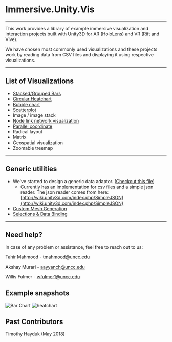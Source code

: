 # Immersive.Unity.Vis

---

This work provides a library of example immersive visualization and interaction projects built with Unity3D for AR (HoloLens) and VR (Rift and Vive).

We have chosen most commonly used visualizations and these projects work by reading data from CSV files and displaying it using respective visualizations.

---

## List of Visualizations

 - [Stacked/Grouped Bars](https://github.com/ImmersiveAnalyticsUNCC/Unity.Vis/wiki/Stacked-Bar-Chart)
 - [Circular Heatchart](https://github.com/ImmersiveAnalyticsUNCC/Unity.Vis/wiki/Circular-Heatchart)
 - [Bubble chart](https://github.com/ImmersiveAnalyticsUNCC/Unity.Vis/wiki/Bubble-Chart)
 - [Scatterplot](https://github.com/ImmersiveAnalyticsUNCC/Unity.Vis/wiki/Scatterplot)
 - Image / image stack
 - [Node link network visualization](https://github.com/ImmersiveAnalyticsUNCC/Immersive.Unity.Vis/wiki/Node-link-network-visualization)
 - [Parallel coordinate](https://github.com/ImmersiveAnalyticsUNCC/Unity.Vis/wiki/Parallel-Coordinate-Graph)
 - Radical layout
 - Matrix
 - Geospatial visualization
 - Zoomable treemap

---



## Generic utilities

- We've started to design a generic data adaptor. ([Checkout this file](https://github.com/ImmersiveAnalyticsUNCC/Unity.Vis/blob/master/DataAdapter.cs))
    - Currently has an implementation for csv files and a simple json reader. The json reader comes from here: [http://wiki.unity3d.com/index.php/SimpleJSON](http://wiki.unity3d.com/index.php/SimpleJSON)
- [Custom Mesh Generation]()
- [Selections & Data Binding](https://github.com/ImmersiveAnalyticsUNCC/Unity.Vis/wiki/Selection-and-data-binding)

---

## Need help?

In case of any problem or assistance, feel free to reach out to us:

Tahir Mahmood - tmahmood@uncc.edu

Akshay Murari - aayyanch@uncc.edu

Willis Fulmer - wfulmer1@uncc.edu

## Example snapshots

![Bar Chart](https://github.com/ImmersiveAnalyticsUNCC/Immersive.Unity.Vis/blob/master/Stacked_Bars/barChart.png)
![heatchart](https://github.com/ImmersiveAnalyticsUNCC/Immersive.Unity.Vis/blob/master/Circular_Heatchart/Circular_Heatchart_Example.png)

## Past Contributors

Timothy Hayduk (May 2018)
